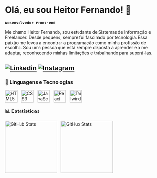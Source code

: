 # Olá, eu sou Heitor Fernando! 👋

**`Desenvolvedor Front-end`**

Me chamo Heitor Fernando, sou estudante de Sistemas de Informação e Freelancer. Desde pequeno, sempre fui fascinado por tecnologia. Essa paixão me levou a encontrar a programação como minha profissão de escolha. Sou uma pessoa que está sempre disposta a aprender e a me adaptar, reconhecendo minhas limitações e trabalhando para superá-las.

[![Linkedin](https://img.shields.io/badge/LinkedIn-0077B5?style=for-the-badge&logo=linkedin&logoColor=white)](https://www.linkedin.com/in/heitor-vieira-831bab2b7/)
[![Instagram](https://img.shields.io/badge/Instagram-E4405F?style=for-the-badge&logo=instagram&logoColor=white)](https://www.instagram.com/heitorffv/)
---

### 🤖 Linguagens e Tecnologias

<img 
    style='padding-right: 10px' width='40px' 
    title='HTML' 
    alt='HTML5' 
    align='left' 
    src="https://cdn.jsdelivr.net/gh/devicons/devicon@latest/icons/html5/html5-original.svg" />

<img 
    style='padding-right: 10px' width='40px' 
    title='CSS' 
    alt='CSS3' 
    align='left' 
    src="https://cdn.jsdelivr.net/gh/devicons/devicon@latest/icons/css3/css3-original.svg" />

<img 
    style='padding-right: 10px' width='40px' 
    title='JavaScript' 
    alt='JavaScript' 
    align='left' 
    src="https://cdn.jsdelivr.net/gh/devicons/devicon@latest/icons/javascript/javascript-original.svg" />

<img 
    style='padding-right: 10px' width='40px' 
    title='React' 
    alt='React' 
    align='left' 
    src="https://cdn.jsdelivr.net/gh/devicons/devicon@latest/icons/react/react-original.svg" />

<img 
    style='padding-right: 10px' width='40px' 
    title='Tailwind CSS' 
    alt='Tailwind CSS' 
    align='left' 
    src="https://cdn.jsdelivr.net/gh/devicons/devicon@latest/icons/tailwindcss/tailwindcss-original.svg" />

<br/>
<br/>

### 📊 Estatísticas

<p>
    <img 
    align="left" 
    alt="GitHub Stats" 
    height="170" 
    style="padding-right: 10px;" 
    src="https://github-readme-stats.vercel.app/api?username=heitorffvieira&show_icons=true&theme=dracula&include_all_commits=true&locale=pt-br" 
  />
    <img 
    align="left" 
    alt="GitHub Stats" 
    height="170px" 
    src="https://github-readme-stats.vercel.app/api/top-langs/?username=heitorffvieira&theme=dracula&layout=compact&custom_title=Tecnologias&langs_count=9" 
  />
</p>
